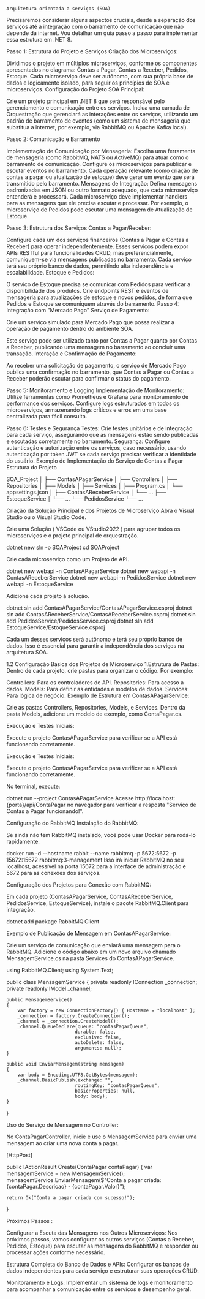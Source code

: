                                                                                              Arquitetura orientada a serviços (SOA)

Precisaremos considerar alguns aspectos cruciais, desde a separação dos serviços até a integração com o barramento de comunicação que não depende da internet. Vou detalhar um guia passo a passo para implementar essa estrutura em .NET 8.

Passo 1: Estrutura do Projeto e Serviços
Criação dos Microserviços:

Dividimos o projeto em múltiplos microserviços, conforme os componentes apresentados no diagrama: Contas a Pagar, Contas a Receber, Pedidos, Estoque.
Cada microserviço deve ser autônomo, com sua própria base de dados e logicamente isolado, para seguir os princípios de SOA e microserviços.
Configuração do Projeto SOA Principal:

Crie um projeto principal em .NET 8 que será responsável pelo gerenciamento e comunicação entre os serviços.
Inclua uma camada de Orquestração que gerenciará as interações entre os serviços, utilizando um padrão de barramento de eventos (como um sistema de mensageria que substitua a internet, por exemplo, via RabbitMQ ou Apache Kafka local).

Passo 2: Comunicação e Barramento

Implementação de Comunicação por Mensageria:
Escolha uma ferramenta de mensageria (como RabbitMQ, NATS ou ActiveMQ) para atuar como o barramento de comunicação.
Configure os microserviços para publicar e escutar eventos no barramento. Cada operação relevante (como criação de contas a pagar ou atualização de estoque) deve gerar um evento que será transmitido pelo barramento.
Mensagens de Integração:
Defina mensagens padronizadas em JSON ou outro formato adequado, que cada microserviço entenderá e processará.
Cada microserviço deve implementar handlers para as mensagens que ele precisa escutar e processar. Por exemplo, o microserviço de Pedidos pode escutar uma mensagem de Atualização de Estoque.

Passo 3: Estrutura dos Serviços
Contas a Pagar/Receber:

Configure cada um dos serviços financeiros (Contas a Pagar e Contas a Receber) para operar independentemente.
Esses serviços podem expor APIs RESTful para funcionalidades CRUD, mas preferencialmente, comuniquem-se via mensagens publicadas no barramento.
Cada serviço terá seu próprio banco de dados, permitindo alta independência e escalabilidade.
Estoque e Pedidos:

O serviço de Estoque precisa se comunicar com Pedidos para verificar a disponibilidade dos produtos.
Crie endpoints REST e eventos de mensageria para atualizações de estoque e novos pedidos, de forma que Pedidos e Estoque se comuniquem através do barramento.
Passo 4: Integração com "Mercado Pago"
Serviço de Pagamento:

Crie um serviço simulado para Mercado Pago que possa realizar a operação de pagamento dentro do ambiente SOA.

Este serviço pode ser utilizado tanto por Contas a Pagar quanto por Contas a Receber, publicando uma mensagem no barramento ao concluir uma transação.
Interação e Confirmação de Pagamento:

Ao receber uma solicitação de pagamento, o serviço de Mercado Pago publica uma confirmação no barramento, que Contas a Pagar ou Contas a Receber poderão escutar para confirmar o status do pagamento.

Passo 5: Monitoramento e Logging
Implementação de Monitoramento:
Utilize ferramentas como Prometheus e Grafana para monitoramento de performance dos serviços.
Configure logs estruturados em todos os microserviços, armazenando logs críticos e erros em uma base centralizada para fácil consulta.

Passo 6: Testes e Segurança
Testes:
Crie testes unitários e de integração para cada serviço, assegurando que as mensagens estão sendo publicadas e escutadas corretamente no barramento.
Segurança:
Configure autenticação e autorização entre os serviços, caso necessário, usando autenticação por token JWT se cada serviço precisar verificar a identidade do usuário.
Exemplo de Implementação do Serviço de Contas a Pagar
Estrutura do Projeto

SOA_Project
│
├── ContasAPagarService
│   ├── Controllers
│   ├── Repositories
│   ├── Models
│   ├── Services
│   ├── Program.cs
│   └── appsettings.json
│
├── ContasAReceberService
│   └── ...
├── EstoqueService
│   └── ...
└── PedidosService
    └── ...

Criação da Solução Principal e dos Projetos de Microserviço
Abra o Visual Studio ou o Visual Studio Code.

Crie uma Solução ( VSCode ou VStudio2022 ) para agrupar todos os microserviços e o projeto principal de orquestração.

dotnet new sln -o SOAProject
cd SOAProject

Crie cada microserviço como um Projeto de API.


dotnet new webapi -n ContasAPagarService
dotnet new webapi -n ContasAReceberService
dotnet new webapi -n PedidosService
dotnet new webapi -n EstoqueService


Adicione cada projeto à solução.

dotnet sln add ContasAPagarService/ContasAPagarService.csproj
dotnet sln add ContasAReceberService/ContasAReceberService.csproj
dotnet sln add PedidosService/PedidosService.csproj
dotnet sln add EstoqueService/EstoqueService.csproj

Cada um desses serviços será autônomo e terá seu próprio banco de dados. Isso é essencial para garantir a independência dos serviços na arquitetura SOA.

1.2 Configuração Básica dos Projetos de Microserviço
1.Estrutura de Pastas: Dentro de cada projeto, crie pastas para organizar o código. Por exemplo:

Controllers: Para os controladores de API.
Repositories: Para acesso a dados.
Models: Para definir as entidades e modelos de dados.
Services: Para lógica de negócio.
Exemplo de Estrutura em ContasAPagarService:

Crie as pastas Controllers, Repositories, Models, e Services.
Dentro da pasta Models, adicione um modelo de exemplo, como ContaPagar.cs.

Execução e Testes Iniciais:

Execute o projeto ContasAPagarService para verificar se a API está funcionando corretamente.

Execução e Testes Iniciais:

Execute o projeto ContasAPagarService para verificar se a API está funcionando corretamente.

No terminal, execute:

dotnet run --project ContasAPagarService
Acesse http://localhost:{porta}/api/ContaPagar no navegador para verificar a resposta "Serviço de Contas a Pagar funcionando!".

Configuração do RabbitMQ
Instalação do RabbitMQ:

Se ainda não tem RabbitMQ instalado, você pode usar Docker para rodá-lo rapidamente.

docker run -d --hostname rabbit --name rabbitmq -p 5672:5672 -p 15672:15672 rabbitmq:3-management
Isso irá iniciar RabbitMQ no seu localhost, acessível na porta 15672 para a interface de administração e 5672 para as conexões dos serviços.

Configuração dos Projetos para Conexão com RabbitMQ:

Em cada projeto (ContasAPagarService, ContasAReceberService, PedidosService, EstoqueService), instale o pacote RabbitMQ.Client para integração.

dotnet add package RabbitMQ.Client

Exemplo de Publicação de Mensagem em ContasAPagarService:

Crie um serviço de comunicação que enviará uma mensagem para o RabbitMQ.
Adicione o código abaixo em um novo arquivo chamado MensagemService.cs na pasta Services do ContasAPagarService.

using RabbitMQ.Client;
using System.Text;

public class MensagemService
{
    private readonly IConnection _connection;
    private readonly IModel _channel;

    public MensagemService()
    {
        var factory = new ConnectionFactory() { HostName = "localhost" };
        _connection = factory.CreateConnection();
        _channel = _connection.CreateModel();
        _channel.QueueDeclare(queue: "contasPagarQueue",
                             durable: false,
                             exclusive: false,
                             autoDelete: false,
                             arguments: null);
    }

    public void EnviarMensagem(string mensagem)
    {
        var body = Encoding.UTF8.GetBytes(mensagem);
        _channel.BasicPublish(exchange: "",
                             routingKey: "contasPagarQueue",
                             basicProperties: null,
                             body: body);
    }
}

Uso do Serviço de Mensagem no Controller:

No ContaPagarController, inicie e use o MensagemService para enviar uma mensagem ao criar uma nova conta a pagar.

[HttpPost]

public IActionResult Create(ContaPagar contaPagar)
{
    var mensagemService = new MensagemService();
    mensagemService.EnviarMensagem($"Conta a pagar criada: {contaPagar.Descricao} - {contaPagar.Valor}");

    return Ok("Conta a pagar criada com sucesso!");
}

Próximos Passos :

 Configurar a Escuta das Mensagens nos Outros Microserviços: Nos próximos passos, vamos configurar os outros serviços (Contas a Receber, Pedidos, Estoque) para escutar as mensagens do RabbitMQ e responder ou processar ações conforme necessário.

 Estrutura Completa do Banco de Dados e APIs: Configurar os bancos de dados independentes para cada serviço e estruturar suas operações CRUD.

 Monitoramento e Logs: Implementar um sistema de logs e monitoramento para acompanhar a comunicação entre os serviços e desempenho geral.

